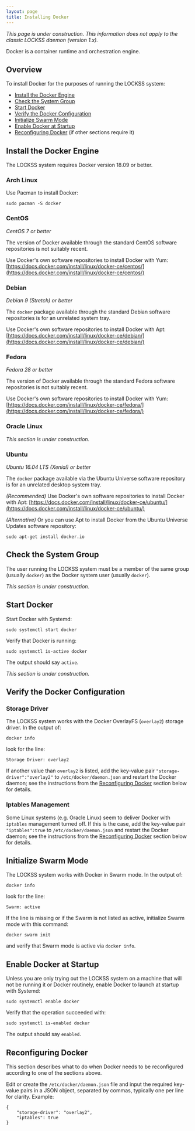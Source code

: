 ```yaml
---
layout: page
title: Installing Docker
---
```


*This page is under construction. This information does not apply to the classic LOCKSS daemon (version 1.x).*

Docker is a container runtime and orchestration engine.

## Overview

To install Docker for the purposes of running the LOCKSS system:

*   [Install the Docker Engine](#install-the-docker-engine)
*   [Check the System Group](#check-the-system-group)
*   [Start Docker](#start-docker)
*   [Verify the Docker Configuration](#verify-the-docker-configuration)
*   [Initialize Swarm Mode](#initialize-swarm-mode)
*   [Enable Docker at Startup](#enable-docker-at-startup)
*   [Reconfiguring Docker](#reconfiguring-docker) (if other sections require it)

## Install the Docker Engine

The LOCKSS system requires Docker version 18.09 or better.

### Arch Linux

Use Pacman to install Docker:

    sudo pacman -S docker

### CentOS

*CentOS 7 or better*

The version of Docker available through the standard CentOS software repositories is not suitably recent.

Use Docker's own software repositories to install Docker with Yum: [https://docs.docker.com/install/linux/docker-ce/centos/](https://docs.docker.com/install/linux/docker-ce/centos/)

### Debian

*Debian 9 (Stretch) or better*

The `docker` package available through the standard Debian software repositories is for an unrelated system tray.

Use Docker's own software repositories to install Docker with Apt: [https://docs.docker.com/install/linux/docker-ce/debian/](https://docs.docker.com/install/linux/docker-ce/debian/)

### Fedora

*Fedora 28 or better*

The version of Docker available through the standard Fedora software repositories is not suitably recent.

Use Docker's own software repositories to install Docker with Yum: [https://docs.docker.com/install/linux/docker-ce/fedora/](https://docs.docker.com/install/linux/docker-ce/fedora/)

### Oracle Linux

*This section is under construction.*

### Ubuntu

*Ubuntu 16.04 LTS (Xenial) or better*

The `docker` package available via the Ubuntu Universe software repository is for an unrelated desktop system tray.

*(Recommended)* Use Docker's own software repositories to install Docker with Apt: [https://docs.docker.com/install/linux/docker-ce/ubuntu/](https://docs.docker.com/install/linux/docker-ce/ubuntu/)

*(Alternative)* Or you can use Apt to install Docker from the Ubuntu Universe Updates software repository:

    sudo apt-get install docker.io

## Check the System Group

The user running the LOCKSS system must be a member of the same group (usually `docker`) as the Docker system user (usually `docker`).

*This section is under construction.*

## Start Docker

Start Docker with Systemd:

    sudo systemctl start docker

Verify that Docker is running:

    sudo systemctl is-active docker

The output should say `active`.

*This section is under construction.*

## Verify the Docker Configuration

### Storage Driver

The LOCKSS system works with the Docker OverlayFS (`overlay2`) storage driver. In the output of:

    docker info

look for the line:

    Storage Driver: overlay2

If another value than `overlay2` is listed, add the key-value pair `"storage-driver":"overlay2"` to `/etc/docker/daemon.json` and restart the Docker daemon; see the instructions from the [Reconfiguring Docker](#reconfiguring-docker) section below for details.

### Iptables Management

Some Linux systems (e.g. Oracle Linux) seem to deliver Docker with `iptables` management turned off. If this is the case, add the key-value pair `"iptables":true` to `/etc/docker/daemon.json` and restart the Docker daemon; see the instructions from the [Reconfiguring Docker](#reconfiguring-docker) section below for details.

## Initialize Swarm Mode

The LOCKSS system works with Docker in Swarm mode. In the output of:

    docker info

look for the line:

    Swarm: active

If the line is missing or if the Swarm is not listed as active, initialize Swarm mode with this command:

    docker swarm init

and verify that Swarm mode is active via `docker info`.

## Enable Docker at Startup

Unless you are only trying out the LOCKSS system on a machine that will not be running it or Docker routinely, enable Docker to launch at startup with Systemd:

    sudo systemctl enable docker

Verify that the operation succeeded with:

    sudo systemctl is-enabled docker

The output should say `enabled`.

## Reconfiguring Docker

This section describes what to do when Docker needs to be reconfigured according to one of the sections above.

Edit or create the `/etc/docker/daemon.json` file and input the required key-value pairs in a JSON object, separated by commas, typically one per line for clarity. Example:

    {
        "storage-driver": "overlay2",
        "iptables": true
    }
